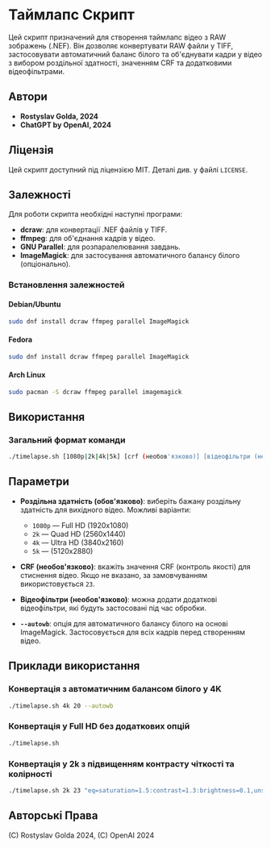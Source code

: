 # Таймлапс Скрипт

Цей скрипт призначений для створення таймлапс відео з RAW зображень (.NEF). Він дозволяє конвертувати RAW файли у TIFF, застосовувати автоматичний баланс білого та об'єднувати кадри у відео з вибором роздільної здатності, значенням CRF та додатковими відеофільтрами.

## Автори
- **Rostyslav Golda, 2024**
- **ChatGPT by OpenAI, 2024**

## Ліцензія
Цей скрипт доступний під ліцензією MIT. Деталі див. у файлі `LICENSE`.

## Залежності

Для роботи скрипта необхідні наступні програми:

- **dcraw**: для конвертації .NEF файлів у TIFF.
- **ffmpeg**: для об'єднання кадрів у відео.
- **GNU Parallel**: для розпаралелювання завдань.
- **ImageMagick**: для застосування автоматичного балансу білого (опціонально).

### Встановлення залежностей

#### Debian/Ubuntu
```bash
sudo dnf install dcraw ffmpeg parallel ImageMagick
```

#### Fedora
```bash
sudo dnf install dcraw ffmpeg parallel ImageMagick
```

#### Arch Linux
```bash
sudo pacman -S dcraw ffmpeg parallel imagemagick
```

## Використання
### Загальний формат команди
```bash
./timelapse.sh [1080p|2k|4k|5k] [crf (необов'язково)] [відеофільтри (необов'язково)] [--autowb]
```

## Параметри

- **Роздільна здатність (обов'язково)**: виберіть бажану роздільну здатність для вихідного відео. Можливі варіанти:
  - `1080p` — Full HD (1920x1080)
  - `2k` — Quad HD (2560x1440)
  - `4k` — Ultra HD (3840x2160)
  - `5k` — (5120x2880)

- **CRF (необов'язково)**: вкажіть значення CRF (контроль якості) для стиснення відео. Якщо не вказано, за замовчуванням використовується `23`.

- **Відеофільтри (необов'язково)**: можна додати додаткові відеофільтри, які будуть застосовані під час обробки.

- **`--autowb`**: опція для автоматичного балансу білого на основі ImageMagick. Застосовується для всіх кадрів перед створенням відео.

## Приклади використання

### Конвертація з автоматичним балансом білого у 4K
```bash
./timelapse.sh 4k 20 --autowb
```

### Конвертація у Full HD без додаткових опцій
```bash
./timelapse.sh
```

### Конвертація у 2k з підвищенням контрасту чіткості та колірності
```bash
./timelapse.sh 2k 23 "eq=saturation=1.5:contrast=1.3:brightness=0.1,unsharp"
```

## Авторські Права
(C) Rostyslav Golda 2024, (C) OpenAI 2024

